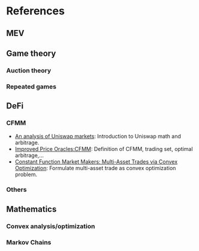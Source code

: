 # References


## MEV

## Game theory

### Auction theory

### Repeated games

## DeFi

### CFMM

- [An analysis of Uniswap markets](https://cryptoeconomicsystems.pubpub.org/pub/angeris-uniswap-analysis/release/15): Introduction to Uniswap math and arbitrage.
- [Improved Price Oracles:CFMM](https://dl.acm.org/doi/pdf/10.1145/3419614.3423251): Definition of CFMM, trading set, optimal arbitrage,...
- [Constant Function Market Makers: Multi-Asset Trades
via Convex Optimization](https://arxiv.org/pdf/2107.12484.pdf): Formulate multi-asset trade as convex optimization problem.

### Others

## Mathematics

### Convex analysis/optimization

### Markov Chains



